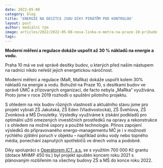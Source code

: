 ```yaml
---
date: 2022-05-08
category: blog
title: 'ENERGIE NA DESÍTCE JSOU DÍKY PIRÁTŮM POD KONTROLOU'
layout: post
author: mediální tým
image: articles/2022/2022-05-08-nova-linka-e-metra-na-praze-10-pribude-stanice-vrsovicka-radnice.jpg
tags:
---
```



**Moderní měření a regulace dokáže uspořit až 30 % nákladů na energie a vodu.**

Praha 10 má ve své správě desítky budov, u kterých před našim nástupem na radnici nikdo neřešil jejich energetickou náročnost.

Moderní měření a regulace (MaR, MaRka) dokáže uspořit kolem 30% nákladů na energie a vodu. Bohužel na Praze 10, s desítkami budov ve správě ÚMČ a zřizovaných organizací, de facto nebyla „MaRka“ využívána. Proto jsme v roce 2019 rozhodli o spuštění pilotního projektu.

S ohledem na mix budov různých vlastností a aktuálního stavu jsme pro projekt vybrali ZŠ Jakutská, ZŠ Eden (Vladivostocká), ZŠ Švehlova, ZŠ Zvonková a MŠ Dvouletky. Výsledky využíváme k získání podkladů pro optimální užití omezených investičních prostředků na opravy a rekonstrukce i s ohledem na možné úspory a použité technologie. Přínos zapojení výsledků do připravovaného energo-managementu MČ je i v možnosti rychlého zjištění poruch v objektu – například úniku vody nebo topného média, ponechání zapnutých spotřebičů ve dnech volna a podobně.

Díky spolupráci s [Operátorem ICT, a.s.](https://operatorict.cz/zakladni-info-o-nas/)  se s využitím 700 000 Kč grantu (dotace MHMP 450 tis.) byl projekt spuštěn koncem roku 2021 s plánovaným rozšířením na všechny budovy ZŠ a MŠ do konce roku 2022.
